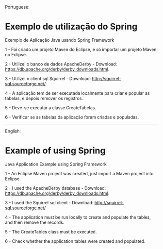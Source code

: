 Portuguese: 
# Exemplo de utilização do Spring

Exemplo de Aplicação Java usando Spring Framework  

1 - Foi criado um projeto Maven do Eclipse, é só importar um projeto Maven no Eclipse.    

2 - Utilizei o banco de dados ApacheDerby - Download: https://db.apache.org/derby/derby_downloads.html.    

3 - Utilizei o client sql Squirrel - Download: http://squirrel-sql.sourceforge.net/   

4 - A aplicação tem de ser executada localmente para criar e popular as tabelas, e depois remover os registros.  

5 - Deve-se executar a classe CreateTabelas.  

6 - Verificar se as tabelas da aplicação foram criadas e populadas.    
___________________________________________________________________________________________________________________

English:
# Example of using Spring

Java Application Example using Spring Framework

1 - An Eclipse Maven project was created, just import a Maven project into Eclipse.  

2 - I used the ApacheDerby database - Download: https://db.apache.org/derby/derby_downloads.html.  

3 - I used the Squirrel sql client - Download: http://squirrel-sql.sourceforge.net/  

4 - The application must be run locally to create and populate the tables, and then remove the records.  

5 - The CreateTables class must be executed.  

6 - Check whether the application tables were created and populated.  



